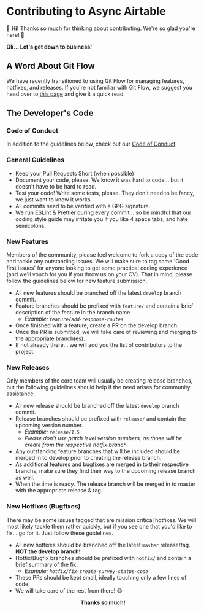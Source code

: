 # Contributing to Async Airtable

💖 **Hi!** Thanks so much for thinking about contributing. We're so glad you're here! 💖

**Ok... Let's get down to business!**

## A Word About Git Flow

We have recently transitioned to using Git Flow for managing features, hotfixes, and releases. If you're not familiar with Git Flow, we suggest you head over to [this page](https://datasift.github.io/gitflow/TheHubFlowTools.html) and give it a quick read.

## The Developer's Code

### Code of Conduct

In addition to the guidelines below, check out our [Code of Conduct](CODE_OF_CONDUCT.md).

### General Guidelines

- Keep your Pull Requests Short (when possible)
- Document your code, please. We know it was hard to code... but it doesn't have to be hard to read.
- Test your code! Write some tests, please. They don't need to be fancy, we just want to know it works.
- All commits need to be verified with a GPG signature.
- We run ESLint & Prettier during every commit... so be mindful that our coding style guide may irritate you if you like 4 space tabs, and hate semicolons.

### New Features

Members of the community, please feel welcome to fork a copy of the code and tackle any outstanding issues. We will make sure to tag some 'Good first issues' for anyone looking to get some practical coding experience (and we'll vouch for you if you throw us on your CV). That in mind, please follow the guidelines below for new feature submission.

- All new features should be branched off the latest `develop` branch commit.
- Feature branches should be prefixed with `feature/` and contain a brief description of the feature in the branch name
  - _Example: `feature/add-response-routes`_
- Once finished with a feature, create a PR on the develop branch.
- Once the PR is submitted, we will take care of reviewing and merging to the appropriate branch(es).
- If not already there... we will add you the list of contributors to the project.

### New Releases

Only members of the core team will usually be creating release branches, but the following guidelines should help if the need arises for community assistance.

- All new release should be branched off the latest `develop` branch commit.
- Release branches should be prefixed with `release/` and contain the upcoming version number.
  - _Example: `release/1.5`_
  - _Please don't use patch level version numbers, as those will be create from the respective hotfix branch._
- Any outstanding feature branches that will be included should be merged in to develop prior to creating the release branch.
- As additional features and bugfixes are merged in to their respective branchs, make sure they find their way to the upcoming release branch as well.
- When the time is ready. The release branch will be merged in to master with the appropriate release & tag.

### New Hotfixes (Bugfixes)

There may be some issues tagged that are mission critical hotfixes. We will most likely tackle them rather quickly, but if you see one that you'd like to fix... go for it. Just follow these guidelines.

- All new hotfixes should be branched off the latest `master` release/tag. **NOT the develop branch!**
- Hotfix/Bugfix branches should be prefixed with `hotfix/` and contain a brief summary of the fix.
  - _Example: `hotfix/fix-create-survey-status-code`_
- These PRs should be kept small, ideally touching only a few lines of code.
- We will take care of the rest from there! 😄

<p style="text-align:center;"><strong>Thanks so much!</strong</p>
